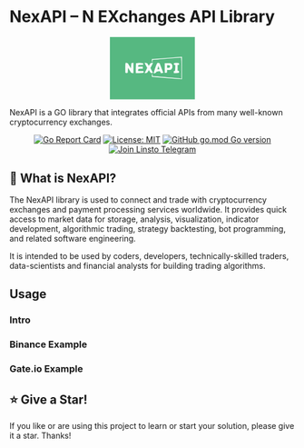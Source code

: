 # NexAPI – N EXchanges API Library

<p align="center">
<img align="center" width="150px" src="./docs/imgs/nexapi.svg">
</p>

NexAPI is a GO library that integrates official APIs from many well-known cryptocurrency exchanges.

<div align=center>

[![Go Report Card](https://goreportcard.com/badge/github.com/linstohu/nexapi)](https://goreportcard.com/report/github.com/linstohu/nexapi)
[![License: MIT](https://img.shields.io/badge/License-MIT-yellow.svg)](https://opensource.org/licenses/MIT)
[![GitHub go.mod Go version](https://img.shields.io/github/go-mod/go-version/linstohu/nexapi)](https://github.com/linstohu/nexapi/blob/main/go.mod)
[![Join Linsto Telegram](https://img.shields.io/badge/telegram-linsto-brightgreen?logo=telegram)](https://t.me/linstohu)

</div>

## 🤷‍ What is NexAPI?

The NexAPI library is used to connect and trade with cryptocurrency exchanges and payment processing services worldwide. It provides quick access to market data for storage, analysis, visualization, indicator development, algorithmic trading, strategy backtesting, bot programming, and related software engineering.

It is intended to be used by coders, developers, technically-skilled traders, data-scientists and financial analysts for building trading algorithms.

## Usage

### Intro

### Binance Example

### Gate.io Example

## ⭐ Give a Star!

If you like or are using this project to learn or start your solution, please give it a star. Thanks!